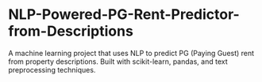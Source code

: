 # NLP-Powered-PG-Rent-Predictor-from-Descriptions
A machine learning project that uses NLP to predict PG (Paying Guest) rent from property descriptions. Built with scikit-learn, pandas, and text preprocessing techniques.

